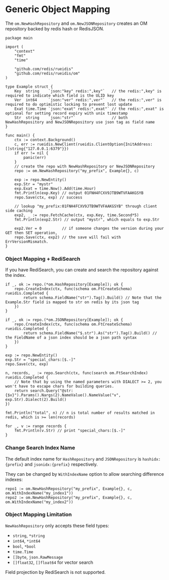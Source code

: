 # Generic Object Mapping

The `om.NewHashRepository` and `om.NewJSONRepository` creates an OM repository backed by redis hash or RedisJSON.

```golang
package main

import (
    "context"
    "fmt"
    "time"

    "github.com/redis/rueidis"
    "github.com/redis/rueidis/om"
)

type Example struct {
    Key  string    `json:"key" redis:",key"`   // the redis:",key" is required to indicate which field is the ULID key
    Ver  int64     `json:"ver" redis:",ver"`   // the redis:",ver" is required to do optimistic locking to prevent lost update
    Exat time.Time `json:"exat" redis:",exat"` // the redis:",exat" is optional for setting record expiry with unix timestamp
    Str  string    `json:"str"`                // both NewHashRepository and NewJSONRepository use json tag as field name
}

func main() {
    ctx := context.Background()
    c, err := rueidis.NewClient(rueidis.ClientOption{InitAddress: []string{"127.0.0.1:6379"}})
    if err != nil {
        panic(err)
    }
    // create the repo with NewHashRepository or NewJSONRepository
    repo := om.NewHashRepository("my_prefix", Example{}, c)

    exp := repo.NewEntity()
    exp.Str = "mystr"
    exp.Exat = time.Now().Add(time.Hour)
    fmt.Println(exp.Key) // output 01FNH4FCXV9JTB9WTVFAAKGSYB
    repo.Save(ctx, exp) // success

    // lookup "my_prefix:01FNH4FCXV9JTB9WTVFAAKGSYB" through client side caching
    exp2, _ := repo.FetchCache(ctx, exp.Key, time.Second*5)
    fmt.Println(exp2.Str) // output "mystr", which equals to exp.Str

    exp2.Ver = 0         // if someone changes the version during your GET then SET operation,
    repo.Save(ctx, exp2) // the save will fail with ErrVersionMismatch.
}

```

### Object Mapping + RediSearch

If you have RediSearch, you can create and search the repository against the index.

```golang
if _, ok := repo.(*om.HashRepository[Example]); ok {
    repo.CreateIndex(ctx, func(schema om.FtCreateSchema) rueidis.Completed {
        return schema.FieldName("str").Tag().Build() // Note that the Example.Str field is mapped to str on redis by its json tag
    })
}

if _, ok := repo.(*om.JSONRepository[Example]); ok {
    repo.CreateIndex(ctx, func(schema om.FtCreateSchema) rueidis.Completed {
        return schema.FieldName("$.str").As("str").Tag().Build() // the FieldName of a json index should be a json path syntax
    })
}

exp := repo.NewEntity()
exp.Str = "special_chars:[$.-]"
repo.Save(ctx, exp)

n, records, _ := repo.Search(ctx, func(search om.FtSearchIndex) rueidis.Completed {
    // Note that by using the named parameters with DIALECT >= 2, you won't have to escape chars for building queries.
    return search.Query("@str:{$v}").Params().Nargs(2).NameValue().NameValue("v", exp.Str).Dialect(2).Build()
})

fmt.Println("total", n) // n is total number of results matched in redis, which is >= len(records)

for _, v := range records {
    fmt.Println(v.Str) // print "special_chars:[$.-]"
}
```

### Change Search Index Name

The default index name for `HashRepository` and `JSONRepository` is `hashidx:{prefix}` and `jsonidx:{prefix}` respectively.

They can be changed by `WithIndexName` option to allow searching difference indexes:

```golang
repo1 := om.NewHashRepository("my_prefix", Example{}, c, om.WithIndexName("my_index1"))
repo2 := om.NewHashRepository("my_prefix", Example{}, c, om.WithIndexName("my_index2"))
```

### Object Mapping Limitation

`NewHashRepository` only accepts these field types:
* `string`, `*string`
* `int64`, `*int64`
* `bool`, `*bool`
* `time.Time`
* `[]byte`, `json.RawMessage`
* `[]float32`, `[]float64` for vector search

Field projection by RediSearch is not supported.
